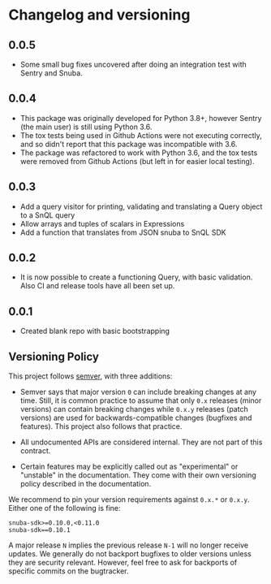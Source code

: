 # Changelog and versioning

## 0.0.5

- Some small bug fixes uncovered after doing an integration test with Sentry and Snuba.

## 0.0.4

- This package was originally developed for Python 3.8+, however Sentry (the main user) is still using Python 3.6.
- The tox tests being used in Github Actions were not executing correctly, and so didn't report that this package was incompatible with 3.6.
- The package was refactored to work with Python 3.6, and the tox tests were removed from Github Actions (but left in for easier local testing).

## 0.0.3

- Add a query visitor for printing, validating and translating a Query object to a SnQL query
- Allow arrays and tuples of scalars in Expressions
- Add a function that translates from JSON snuba to SnQL SDK

## 0.0.2

- It is now possible to create a functioning Query, with basic validation. Also CI and release tools have all been set up.

## 0.0.1

- Created blank repo with basic bootstrapping

## Versioning Policy

This project follows [semver](https://semver.org/), with three additions:

- Semver says that major version `0` can include breaking changes at any time. Still, it is common practice to assume that only `0.x` releases (minor versions) can contain breaking changes while `0.x.y` releases (patch versions) are used for backwards-compatible changes (bugfixes and features). This project also follows that practice.

- All undocumented APIs are considered internal. They are not part of this contract.

- Certain features may be explicitly called out as "experimental" or "unstable" in the documentation. They come with their own versioning policy described in the documentation.

We recommend to pin your version requirements against `0.x.*` or `0.x.y`.
Either one of the following is fine:

```
snuba-sdk>=0.10.0,<0.11.0
snuba-sdk==0.10.1
```

A major release `N` implies the previous release `N-1` will no longer receive updates. We generally do not backport bugfixes to older versions unless they are security relevant. However, feel free to ask for backports of specific commits on the bugtracker.
